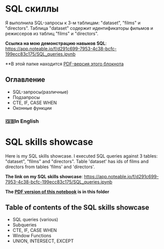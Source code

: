 # SQL скиллы
Я выполнила SQL-запросы к 3-м таблицам: "dataset", "films" и "directors". 
Таблица "dataset" содержит идентификаторы фильмов и режиссеров из таблиц "films" и "directors".

**Ссылка на мою демонстрацию навыков SQL**: https://app.noteable.io/f/d291c699-7953-4c38-bcfc-199ecc83c175/SQL_queries.ipynb

**В этой папке находится [PDF-версия этого блокнота](https://github.com/lalonzadentro/Data-Analyst-Portfolio/blob/main/SQL%20queries/SQL%20skills%20showcase/SQL%20skills%20showcase%20(SQL%20queries).pdf)

## Оглавление
* SQL-запросы(различные)
* Подзапросы
* CTE, IF, CASE WHEN
* Оконные функции



### 🇬🇧In English
# SQL skills showcase
Here is my SQL skills showcase. I executed SQL queries against 3 tables: "dataset", "films" and "directors". 
Table 'dataset' has ids of films and directors from tables 'films' and 'directors'.

**The link on my SQL skills showcase**: https://app.noteable.io/f/d291c699-7953-4c38-bcfc-199ecc83c175/SQL_queries.ipynb

**The [PDF version of this notebook](https://github.com/lalonzadentro/Data-Analyst-Portfolio/blob/main/SQL%20queries/SQL%20skills%20showcase/SQL%20skills%20showcase%20(SQL%20queries).pdf) is in this folder**

## Table of contents of the SQL skills showcase
* SQL queries (various)
* Subqueries
* CTE, IF, CASE WHEN
* Window Functions
* UNION, INTERSECT, EXCEPT

